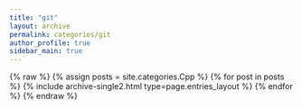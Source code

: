 ```yaml
---
title: "git"
layout: archive
permalink: categories/git
author_profile: true
sidebar_main: true
---
```


{% raw %}
{% assign posts = site.categories.Cpp %}
{% for post in posts %} {% include archive-single2.html type=page.entries_layout %} {% endfor %}
{% endraw %}